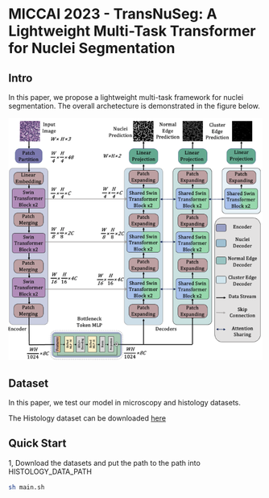 # MICCAI 2023 - TransNuSeg: A Lightweight Multi-Task Transformer for Nuclei Segmentation

## Intro
In this paper, we propose a lightweight multi-task framework for nuclei segmentation. The overall archetecture is demonstrated in the figure below.

<p align="center">
  <img src="./model.png" />
</p>

## Dataset
In this paper, we test our model in microscopy and histology datasets.

The Histology dataset can be downloaded [here](https://www.kaggle.com/hjh415/ca25net)

## Quick Start
1, Download the datasets and put the path to the path into HISTOLOGY_DATA_PATH 

```bash
sh main.sh
```

